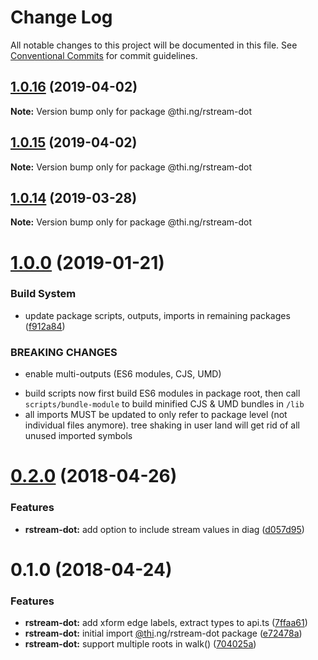 # Change Log

All notable changes to this project will be documented in this file.
See [Conventional Commits](https://conventionalcommits.org) for commit guidelines.

## [1.0.16](https://github.com/thi-ng/umbrella/compare/@thi.ng/rstream-dot@1.0.15...@thi.ng/rstream-dot@1.0.16) (2019-04-02)

**Note:** Version bump only for package @thi.ng/rstream-dot





## [1.0.15](https://github.com/thi-ng/umbrella/compare/@thi.ng/rstream-dot@1.0.14...@thi.ng/rstream-dot@1.0.15) (2019-04-02)

**Note:** Version bump only for package @thi.ng/rstream-dot





## [1.0.14](https://github.com/thi-ng/umbrella/compare/@thi.ng/rstream-dot@1.0.13...@thi.ng/rstream-dot@1.0.14) (2019-03-28)

**Note:** Version bump only for package @thi.ng/rstream-dot







# [1.0.0](https://github.com/thi-ng/umbrella/compare/@thi.ng/rstream-dot@0.2.64...@thi.ng/rstream-dot@1.0.0) (2019-01-21)


### Build System

* update package scripts, outputs, imports in remaining packages ([f912a84](https://github.com/thi-ng/umbrella/commit/f912a84))


### BREAKING CHANGES

* enable multi-outputs (ES6 modules, CJS, UMD)

- build scripts now first build ES6 modules in package root, then call
  `scripts/bundle-module` to build minified CJS & UMD bundles in `/lib`
- all imports MUST be updated to only refer to package level
  (not individual files anymore). tree shaking in user land will get rid of
  all unused imported symbols


<a name="0.2.0"></a>
# [0.2.0](https://github.com/thi-ng/umbrella/compare/@thi.ng/rstream-dot@0.1.2...@thi.ng/rstream-dot@0.2.0) (2018-04-26)


### Features

* **rstream-dot:** add option to include stream values in diag ([d057d95](https://github.com/thi-ng/umbrella/commit/d057d95))


<a name="0.1.0"></a>
# 0.1.0 (2018-04-24)


### Features

* **rstream-dot:** add xform edge labels, extract types to api.ts ([7ffaa61](https://github.com/thi-ng/umbrella/commit/7ffaa61))
* **rstream-dot:** initial import [@thi](https://github.com/thi).ng/rstream-dot package ([e72478a](https://github.com/thi-ng/umbrella/commit/e72478a))
* **rstream-dot:** support multiple roots in walk() ([704025a](https://github.com/thi-ng/umbrella/commit/704025a))
